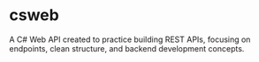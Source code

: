 # csweb
A C# Web API created to practice building REST APIs, focusing on endpoints, clean structure, and backend development concepts.
